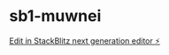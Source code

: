 # sb1-muwnei

[Edit in StackBlitz next generation editor ⚡️](https://stackblitz.com/~/github.com/kobo07/sb1-muwnei)